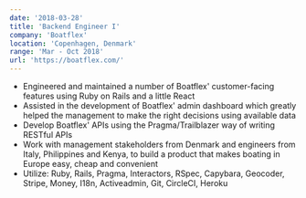 ```yaml
---
date: '2018-03-28'
title: 'Backend Engineer I'
company: 'Boatflex'
location: 'Copenhagen, Denmark'
range: 'Mar - Oct 2018'
url: 'https://boatflex.com/'
---
```


- Engineered and maintained a number of Boatflex' customer-facing features using Ruby on Rails and a little React
- Assisted in the development of Boatflex' admin dashboard which greatly helped
  the management to make the right decisions using available data
- Develop Boatflex' APIs using the Pragma/Trailblazer way of writing RESTful
  APIs
- Work with management stakeholders from Denmark and engineers from Italy, Philippines and Kenya, to build a product that makes boating in Europe easy, cheap and convenient
- Utilize: Ruby, Rails, Pragma, Interactors, RSpec, Capybara, Geocoder,
  Stripe, Money, I18n, Activeadmin, Git, CircleCI, Heroku
